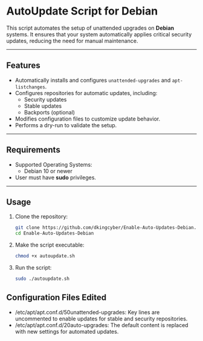 # AutoUpdate Script for Debian

This script automates the setup of unattended upgrades on **Debian** systems. It ensures that your system automatically applies critical security updates, reducing the need for manual maintenance.

---

## Features

- Automatically installs and configures `unattended-upgrades` and `apt-listchanges`.
- Configures repositories for automatic updates, including:
  - Security updates
  - Stable updates
  - Backports (optional)
- Modifies configuration files to customize update behavior.
- Performs a dry-run to validate the setup.

---

## Requirements

- Supported Operating Systems:
  - Debian 10 or newer
- User must have **sudo** privileges.

---

## Usage

1. Clone the repository:
   ```bash
   git clone https://github.com/dkingcyber/Enable-Auto-Updates-Debian.git
   cd Enable-Auto-Updates-Debian

2. Make the script executable:
   ```bash
   chmod +x autoupdate.sh

3. Run the script:
   ```bash
   sudo ./autoupdate.sh

## Configuration Files Edited
- /etc/apt/apt.conf.d/50unattended-upgrades: Key lines are uncommented to enable updates for stable and security repositories.
- /etc/apt/apt.conf.d/20auto-upgrades: The default content is replaced with new settings for automated updates.